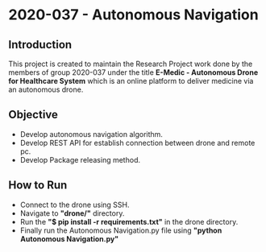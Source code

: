 # 2020-037 - Autonomous Navigation

## Introduction

This project is created to maintain the Research Project work done by the members of group 2020-037 under the title **E-Medic - Autonomous Drone for Healthcare System** which is an online platform to deliver medicine via an autonomous drone.

## Objective
- Develop autonomous navigation algorithm.
- Develop REST API for establish connection between drone and remote pc.
- Develop Package releasing method.

## How to Run
- Connect to the drone using SSH.
- Navigate to **"drone/"** directory.
- Run the **"$ pip install -r requirements.txt"** in the drone directory.
- Finally run the Autonomous Navigation.py file using **"python Autonomous Navigation.py"**

